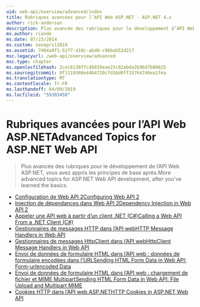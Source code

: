 ```yaml
---
uid: web-api/overview/advanced/index
title: Rubriques avancées pour l’API Web ASP.NET - ASP.NET 4.x
author: rick-anderson
description: Plus avancée des rubriques pour le développement d’API Web ASP.NET dans ASP.NET 4.x, une fois que vous avez appris les principes de base.
ms.author: riande
ms.date: 07/23/2014
ms.custom: seoapril2019
ms.assetid: 7404a0f1-52f7-410c-abd0-c96bab52d217
msc.legacyurl: /web-api/overview/advanced
msc.type: chapter
ms.openlocfilehash: 2cec6138ffcd6019eae23c82abda2b96d7b0b625
ms.sourcegitcommit: 0f1119340e4464720cfd16d0ff15764746ea1fea
ms.translationtype: MT
ms.contentlocale: fr-FR
ms.lasthandoff: 04/09/2019
ms.locfileid: "59383458"
---
```

# <a name="advanced-topics-for-aspnet-web-api"></a><span data-ttu-id="b289d-103">Rubriques avancées pour l’API Web ASP.NET</span><span class="sxs-lookup"><span data-stu-id="b289d-103">Advanced Topics for ASP.NET Web API</span></span>

> <span data-ttu-id="b289d-104">Plus avancée des rubriques pour le développement de l’API Web ASP.NET, vous avez appris les principes de base après.</span><span class="sxs-lookup"><span data-stu-id="b289d-104">More advanced topics for ASP.NET Web API development, after you've learned the basics.</span></span>


- [<span data-ttu-id="b289d-105">Configuration de Web API 2</span><span class="sxs-lookup"><span data-stu-id="b289d-105">Configuring Web API 2</span></span>](configuring-aspnet-web-api.md)
- [<span data-ttu-id="b289d-106">Injection de dépendances dans Web API 2</span><span class="sxs-lookup"><span data-stu-id="b289d-106">Dependency Injection in Web API 2</span></span>](dependency-injection.md)
- [<span data-ttu-id="b289d-107">Appeler une API web à partir d’un client .NET (C#)</span><span class="sxs-lookup"><span data-stu-id="b289d-107">Calling a Web API From a .NET Client (C#)</span></span>](calling-a-web-api-from-a-net-client.md)
- [<span data-ttu-id="b289d-108">Gestionnaires de messages HTTP dans l’API web</span><span class="sxs-lookup"><span data-stu-id="b289d-108">HTTP Message Handlers in Web API</span></span>](http-message-handlers.md)
- [<span data-ttu-id="b289d-109">Gestionnaires de messages HttpClient dans l’API web</span><span class="sxs-lookup"><span data-stu-id="b289d-109">HttpClient Message Handlers in Web API</span></span>](httpclient-message-handlers.md)
- [<span data-ttu-id="b289d-110">Envoi de données de formulaire HTML dans l’API web : données de formulaire encodées dans l’URL</span><span class="sxs-lookup"><span data-stu-id="b289d-110">Sending HTML Form Data in Web API: Form-urlencoded Data</span></span>](sending-html-form-data-part-1.md)
- [<span data-ttu-id="b289d-111">Envoi de données de formulaire HTML dans l’API web : chargement de fichier et MIME Multipart</span><span class="sxs-lookup"><span data-stu-id="b289d-111">Sending HTML Form Data in Web API: File Upload and Multipart MIME</span></span>](sending-html-form-data-part-2.md)
- [<span data-ttu-id="b289d-112">Cookies HTTP dans l’API web ASP.NET</span><span class="sxs-lookup"><span data-stu-id="b289d-112">HTTP Cookies in ASP.NET Web API</span></span>](http-cookies.md)
